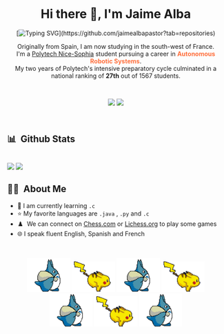 <!-- COLOR PALETTE: https://colorhunt.co/palette/155263ff6f3cff9a3cffc93c
Background: 155263
Icons: FF6F3C
Icons: FF9A3C
Title: FFC93C
Text: e6eef0


-->

<h1 align="center"> Hi there 👋, I'm Jaime Alba</h1>

<!--- animated text, to copy, just replace the lines with your choice or visit https://readme-typing-svg.herokuapp.com --->

<div align="center">

[![Typing SVG](https://readme-typing-svg.herokuapp.com?size=32&duration=3000&color=FF6F3C&center=true&width=500&lines=Engineering+Student;Robotics+Specialization;Neural+Networks;)](https://github.com/jaimealbapastor?tab=repositories)

Originally from Spain, I am now studying in the south-west of France.  
I'm a [Polytech Nice-Sophia](https://polytech.univ-cotedazur.fr/) student pursuing a career in **<b style="color:#FF6F3C">Autonomous Robotic Systems</b>**.  
My two years of Polytech's intensive preparatory cycle culminated in a national ranking of **27th** out of 1567 students.

<br/>

<!-- https://github.com/durgeshsamariya/awesome-github-profile-readme-templates/blob/master/AVS1508.md -->
<p align="center">
<a href="https://www.linkedin.com/in/jaime-alba-7848121b5/"><img src="https://img.shields.io/badge/-Jaime%20Alba-0077B5?style=flat&logo=Linkedin&logoColor=white"/></a>
<a href="mailto:jalbapastor@gmail.com"><img src="https://img.shields.io/badge/-jalbapastor@gmail.com-D14836?style=flat&logo=Gmail&logoColor=white"/></a>
</p>

</div>

<br/>

## 📊 &nbsp;Github Stats

<br/>

<img width="50%" src="https://github-readme-stats.vercel.app/api?username=jaimealbapastor&show_icons=true&bg_color=155263&title_color=FFC93C&text_color=e6eef0&icon_color=FF9A3C&hide_border=true" />
<img width="42%" src="https://github-readme-stats.vercel.app/api/top-langs/?username=jaimealbapastor&layout=compact&langs_count=6&bg_color=155263&title_color=FFC93C&text_color=e6eef0&hide_border=true" />

<br/>

## 👨‍🎓 &nbsp;About Me

- 🏫&nbsp;I am currently learning `.c`
- ⭐&nbsp;My favorite languages are `.java` , `.py` and `.c`
- ♟️&nbsp; We can connect on [Chess.com](https://www.chess.com/member/Surfer732) or [Lichess.org](https://lichess.org/@/Jaime_AP) to play some games
- 🌐&nbsp;I speak fluent English, Spanish and French

<br/>
<br/>

<div align="center">
<img src="images/totoro.gif" width="100">
<img src="images/pikachu.gif" width="100">
<img src="images/totoro.gif" width="100">
<img src="images/pikachu.gif" width="100">
<img src="images/totoro.gif" width="100">
<img src="images/pikachu.gif" width="100">
<img src="images/totoro.gif" width="100">
</div>
